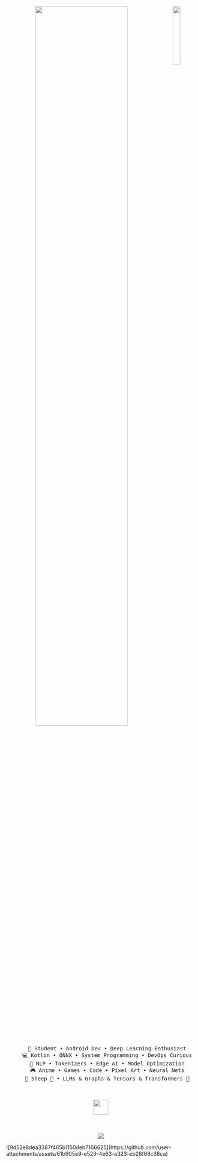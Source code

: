 <div align="center">
<img src="https://github.com/user-attachments/assets/61b905e9-e523-4e63-a323-eb28f68c38ca" width="20%" align="right" />
<img src="https://readme-typing-svg.demolab.com?font=Inconsolata&weight=500&size=50&duration=4000&pause=300&color=A7A459&center=true&vCenter=true&multiline=true&repeat=false&random=false&width=1300&height=140&lines=Hello+hello;I'm+Ing%2C+a+tech+golin+and+magical+boy+wannabe+%E2%9C%A9" width="70%" />
<br><br>
<pre>
    💼 Student • Android Dev • Deep Learning Enthusiast
    💻 Kotlin • ONNX • System Programming • DevOps Curious
    📖 NLP • Tokenizers • Edge AI • Model Optimization
    🎮 Anime • Games • Code • Pixel Art • Neural Nets
    🐾 Sheep 🐑 • LLMs & Graphs & Tensors & Transformers 🤖
</pre>
<br><br>
<img src="https://raw.githubusercontent.com/innng/innng/master/assets/kyubey.gif" height="40" />
<br><br><br>
    
[![](https://img.shields.io/badge/linkedin-0a66c2)](http://linkedin.com/)
</div>
![9d52e8dea3387f465b1150deb7166625](https://github.com/user-attachments/assets/61b905e9-e523-4e63-a323-eb28f68c38ca)
